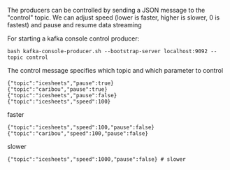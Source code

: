 The producers can be controlled by sending a JSON message to the "control" topic.
We can adjust speed (lower is faster, higher is slower, 0 is fastest) and pause and resume data streaming

For starting a kafka console control producer:
```
bash kafka-console-producer.sh --bootstrap-server localhost:9092 --topic control
```

The control message specifies which topic and which parameter to control
```
{"topic":"icesheets","pause":true}
{"topic":"caribou","pause":true}
{"topic":"icesheets","pause":false}
{"topic":"icesheets","speed":100}
```
faster
```
{"topic":"icesheets","speed":100,"pause":false}
{"topic":"caribou","speed":100,"pause":false}
```
slower
```
{"topic":"icesheets","speed":1000,"pause":false} # slower
```

